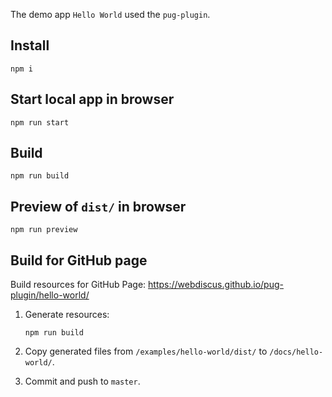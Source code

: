 The demo app `Hello World` used the `pug-plugin`.

## Install
```
npm i
```

## Start local app in browser
```
npm run start
```

## Build
```
npm run build
```

## Preview of `dist/` in browser
```
npm run preview
```

## Build for GitHub page
Build resources for GitHub Page: https://webdiscus.github.io/pug-plugin/hello-world/

1. Generate resources:
    ```
    npm run build
    ```
2. Copy generated files from `/examples/hello-world/dist/` to `/docs/hello-world/`.

3. Commit and push to `master`.
